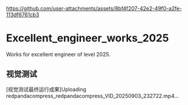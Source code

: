 
https://github.com/user-attachments/assets/8bf4f207-42e2-49f0-a2fe-113df6761cb3
# Excellent_engineer_works_2025
Works for excellent engineer of level 2025.
## 视觉测试

[视觉测试最终运行成果]Uploading redpandacompress_redpandacompress_VID_20250903_232722.mp4…

